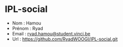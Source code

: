 # IPL-social

- Nom : Hamou
- Prénom : Ryad
- Email : ryad.hamou@student.vinci.be
- Url : https://github.com/RyadWOOGI/IPL-social.git
